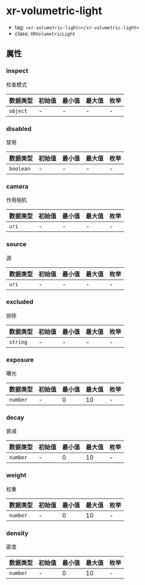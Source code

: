 
# xr-volumetric-light

- tag: `<xr-volumetric-light></xr-volumetric-light>`
- class: `XRVolumetricLight`

## 属性


### inspect

检查模式



| 数据类型 | 初始值 | 最小值 | 最大值 | 枚举 |
| --- | --- | --- | --- | --- |
| `object` | - | - | - | - |




### disabled

禁用



| 数据类型 | 初始值 | 最小值 | 最大值 | 枚举 |
| --- | --- | --- | --- | --- |
| `boolean` | - | - | - | - |




### camera

作用相机



| 数据类型 | 初始值 | 最小值 | 最大值 | 枚举 |
| --- | --- | --- | --- | --- |
| `uri` | - | - | - | - |




### source

源



| 数据类型 | 初始值 | 最小值 | 最大值 | 枚举 |
| --- | --- | --- | --- | --- |
| `uri` | - | - | - | - |




### excluded

排除



| 数据类型 | 初始值 | 最小值 | 最大值 | 枚举 |
| --- | --- | --- | --- | --- |
| `string` | - | - | - | - |




### exposure

曝光



| 数据类型 | 初始值 | 最小值 | 最大值 | 枚举 |
| --- | --- | --- | --- | --- |
| `number` | - | 0 | 10 | - |




### decay

衰减



| 数据类型 | 初始值 | 最小值 | 最大值 | 枚举 |
| --- | --- | --- | --- | --- |
| `number` | - | 0 | 10 | - |




### weight

权重



| 数据类型 | 初始值 | 最小值 | 最大值 | 枚举 |
| --- | --- | --- | --- | --- |
| `number` | - | 0 | 10 | - |




### density

密度



| 数据类型 | 初始值 | 最小值 | 最大值 | 枚举 |
| --- | --- | --- | --- | --- |
| `number` | - | 0 | 10 | - |



